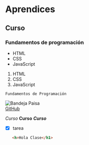 # Aprendices
## Curso
### Fundamentos de programación

- HTML
- CSS
- JavaScript

1. HTML
2. CSS
3. JavaScript

~~~
Fundamentos de Programación
~~~

![Bandeja Paisa](https://cdn.colombia.com/gastronomia/2011/08/02/bandeja-paisa-1616.webp)<br>
[GitHub](https://github.com/)

*Curso*
**Curso**
***Curso***

- [x] tarea

```html
   <h>Hola Clase</h1>
```
